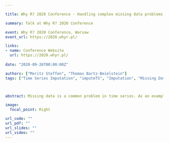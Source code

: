 ```yaml
---

title: Why R? 2020 Conference - Handling complex missing data problems in time series

summary: Talk at Why R? 2020 Conference

event: Why R? 2020 Conference, Warsaw
event_url: https://2020.whyr.pl/

links:
- name: Conference Website
  url: https://2020.whyr.pl/
  
date: "2020-09-26T00:00:00Z"

authors: ["Moritz Steffen", "Thomas Bartz-Beielstein"]
tags: ["Time Series Imputation", "imputeTS", "Imputation", "Missing Data", "Preprocessing"]



abstract: Missing data is a common problem in time series. As an example, when sensors are used for data recording, missing values can be caused by multiple issues. There can be problems with the data recording itself (e.g. defect sensors), with the data transmission (e.g. internet outages) or with the data processing (e.g. faulty program code). These missing values often complicate further processing and analysis steps. Replacing the missing values with reasonable values ('imputation') is one way to mitigate this problem. Hereby it is crucial to choose the right algorithm for the data at hand (as it is for most machine learning related tasks). Sometimes the solution for these time series missing data problems is surprisingly easy and a simple linear interpolation will already give reasonably good results. This is often the case, with short gaps (only few successive NAs) in relative to the measuring interval slow-moving processes. E.g. the water temperature in a big lake won't change significantly from one minute to another. Additionally, these changes will happen without big offsets in a very continuous way. But there are also more complex cases: long periods of missing data, fast-moving processes, noncontinuous changes, strong periodicities ,and seasonalities. In these cases, a simple interpolation usually won’t provide good imputation results. This talk looks at how these problems can be approached for (univariate) time series and how the imputeTS R package can help here. The imputeTS package offers several different imputation functions for (univariate) time series. Some of the more advanced functions the package provides like 'Seasonally Decomposed Imputation' or 'Kalman Smoothing on Structural Time Series Models' can be good choices for these more complex imputation problems. The Goal of the talk is to give a short intro into imputeTS and its usage for handling missing data problems that are not straightforward to solve.

image:
  focal_point: Right

url_code: ""
url_pdf: ""
url_slides: ""
url_video: ""
---
```


